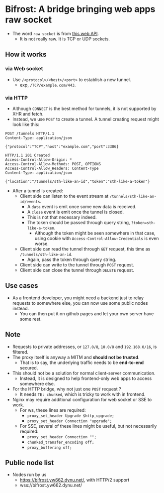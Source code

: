 # Bifrost: A bridge bringing web apps raw socket
* The word `raw socket` is from [this web API](https://www.w3.org/TR/tcp-udp-sockets/).
    * It is not really raw. It is TCP or UDP sockets.

## How it works

### via Web socket
* Use `/<protocol>/<host>/<port>` to establish a new tunnel.
    * exp, `/TCP/example.com/443`.

### via HTTP
* Although `CONNECT` is the best method for tunnels, it is not supported by XHR and fetch.
* Instead, we use `POST` to create a tunnel. A tunnel creating request might look like this:
```
POST /tunnels HTTP/1.1
Content-Type: application/json

{"protocol":"TCP","host":"example.com","port":3306}

HTTP/1.1 201 Created
Access-Control-Allow-Origin: *
Access-Control-Allow-Methods: POST, OPTIONS
Access-Control-Allow_Headers: Content-Type
Content-Type: application/json

{"location":"/tunnels/sth-like-an-id","token":"sth-like-a-token"}
```
* After a tunnel is created:
    * Client side can listen to the event stream at `/tunnels/sth-like-an-id/events`.
        * A `data` event is emit once some new data is received.
        * A `close` event is emit once the tunnel is closed.
        * This is not that necessary indeed.
        * The token should be passed through query string, `?token=sth-like-a-token`.
            * Although the token might be seen somewhere in that case, using cookie with `Access-Control-Allow-Credentials` is even worse.
    * Client side can read the tunnel through `GET` request, this time as `/tunnels/sth-like-an-id`.
        * Again, pass the token through query string.
    * Client side can write to the tunnel through `POST` request.
    * Client side can close the tunnel through `DELETE` request.

## Use cases
* As a frontend developer, you might need a backend just to relay requests to somewhere else, you can now use some public nodes instead.
    * You can then put it on github pages and let your own server have some rest.

## Note
* Requests to private addresses, or `127.0/8`, `10.0/8` and `192.168.0/16`, is filtered.
* The proxy itself is anyway a MITM and **should not be trusted**.
    * That is to say, the underlying traffic needs to be **end-to-end** secured.
* This should not be a solution for normal client-server communication.
    * Instead, it is designed to help frontend-only web apps to access somewhere else.
* For the HTTP bridge, why not just one `POST` request ?
    * It needs `TE: chunked`, which is tricky to work with in frontend.
* Nginx may require additional configuration for web socket or SSE to work.
    * For ws, these lines are required:
        * `proxy_set_header Upgrade $http_upgrade;`
        * `proxy_set_header Connection "upgrade";`
    * For SSE, several of these lines might be useful, but not necessarily required:
        * `proxy_set_header Connection "";`
        * `chunked_transfer_encoding off;`
        * `proxy_buffering off;`

## Public node list
* Nodes run by us 
    * https://bifrost.yw662.dynu.net/, with HTTP/2 support
    * wss://bifrost.yw662.dynu.net/